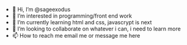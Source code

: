 - 👋 Hi, I’m @sageexodus
- 👀 I’m interested in programming/front end work
- 🌱 I’m currently learning html and css, javascrypt is next
- 💞️ I’m looking to collaborate on whatever i can, i need to learn more
- 📫 How to reach me email me or message me here

<!---
sageexodus/sageexodus is a ✨ special ✨ repository because its `README.md` (this file) appears on your GitHub profile.
You can click the Preview link to take a look at your changes.
--->
